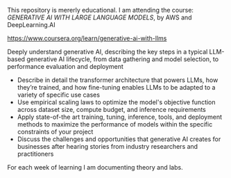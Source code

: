 This repository is mererly educational.
I am attending the course: *GENERATIVE AI WITH LARGE LANGUAGE MODELS*,
by AWS and DeepLearning.AI

https://www.coursera.org/learn/generative-ai-with-llms

 Deeply understand generative AI, describing the key steps in a typical LLM-based generative AI lifecycle, from data gathering and model selection, to performance evaluation and deployment
- Describe in detail the transformer architecture that powers LLMs, how they’re trained, and how fine-tuning enables LLMs to be adapted to a variety of specific use cases
- Use empirical scaling laws to optimize the model's objective function across dataset size, compute budget, and inference requirements
- Apply state-of-the art training, tuning, inference, tools, and deployment methods to maximize the performance of models within the specific constraints of your project 
- Discuss the challenges and opportunities that generative AI creates for businesses after hearing stories from industry researchers and practitioners

For each week of learning I am documenting theory and labs.